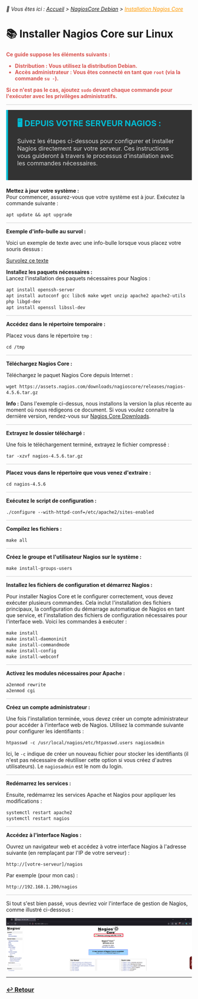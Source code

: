 <link rel="stylesheet" type="text/css" href="../../assets/css/principal-theme.css">

###### 📂 Vous êtes ici : [Accueil](../../index.md) > [NagiosCore Debian](../nagioscore-debian/index.md) > <a href="." style="color: #ff9900; text-decoration: underline;">Installation Nagios Core</a>


# 📚 Installer Nagios Core sur Linux

<div style="color: #d9534f; font-weight: bold; margin-bottom: 1em;">

  <p>Ce guide suppose les éléments suivants :</p>
  <ul>
    <li><strong>Distribution :</strong> Vous utilisez la distribution <strong>Debian</strong>.</li>
    <li><strong>Accès administrateur :</strong> Vous êtes connecté en tant que <code>root</code> (via la commande <code>su -</code>).</li>
  </ul>
  <p>Si ce n'est pas le cas, ajoutez <code>sudo</code> devant chaque commande pour l'exécuter avec les privilèges administratifs.</p>
</div>


<hr style="border: 1px solid #ccc; height: 1px; background-color: #ccc; border: none;">

<!-- Section "Depuis votre serveur Nagios" avec un fond sombre, couleurs contrastées et texte clair -->
<div style="background-color: #333; color: #fff; border-left: 5px solid #00bcd4; padding: 20px 25px; margin-bottom: 20px;">
  <strong style="font-size: 22px; color: #00bcd4;">🖥️ DEPUIS VOTRE SERVEUR NAGIOS :</strong>
  <p style="font-size: 16px; color: #ddd;">Suivez les étapes ci-dessous pour configurer et installer Nagios directement sur votre serveur. Ces instructions vous guideront à travers le processus d'installation avec les commandes nécessaires.</p>
</div>

**Mettez à jour votre système :**  
Pour commencer, assurez-vous que votre système est à jour. Exécutez la commande suivante :  
```
apt update && apt upgrade
```
<hr style="border: 1px solid #ccc; height: 1px; background-color: #ccc; border: none;">

**Exemple d'info-bulle au survol :**

Voici un exemple de texte avec une info-bulle lorsque vous placez votre souris dessus :

<span style="position: relative; cursor: pointer; text-decoration: underline;">
  Survolez ce texte
  <span style="visibility: hidden; width: 150px; background-color: black; color: #fff; text-align: center; border-radius: 5px; padding: 5px; position: absolute; z-index: 1; bottom: 100%; left: 50%; margin-left: -75px; opacity: 0; transition: opacity 0.3s;">
    Ceci est une info-bulle avec plus de détails.
  </span>
</span>

**Installez les paquets nécessaires :**  
Lancez l'installation des paquets nécessaires pour Nagios : 

```
apt install openssh-server
apt install autoconf gcc libc6 make wget unzip apache2 apache2-utils php libgd-dev
apt install openssl libssl-dev
```

<hr style="border: 1px solid #ccc; height: 1px; background-color: #ccc; border: none;">



**Accédez dans le répertoire temporaire :**

Placez vous dans le répertoire `tmp` :

```
cd /tmp
```

<hr style="border: 1px solid #ccc; height: 1px; background-color: #ccc; border: none;">


**Téléchargez Nagios Core :**

Téléchargez le paquet Nagios Core depuis Internet : 

```
wget https://assets.nagios.com/downloads/nagioscore/releases/nagios-4.5.6.tar.gz
```

**Info :** Dans l'exemple ci-dessus, nous installons la version la plus récente au moment où nous rédigeons ce document. Si vous voulez connaitre la dernière version, rendez-vous sur [Nagios Core Downloads](https://www.nagios.org/downloads/nagios-core/).

<hr style="border: 1px solid #ccc; height: 1px; background-color: #ccc; border: none;">


**Extrayez le dossier téléchargé :**

Une fois le téléchargement terminé, extrayez le fichier compressé : 

```
tar -xzvf nagios-4.5.6.tar.gz
```

<hr style="border: 1px solid #ccc; height: 1px; background-color: #ccc; border: none;">


**Placez vous dans le répertoire que vous venez d'extraire :**

```
cd nagios-4.5.6
```

<hr style="border: 1px solid #ccc; height: 1px; background-color: #ccc; border: none;">


**Exécutez le script de configuration :**
```
./configure --with-httpd-conf=/etc/apache2/sites-enabled
```

<hr style="border: 1px solid #ccc; height: 1px; background-color: #ccc; border: none;">


**Compilez les fichiers :**

```
make all
```

<hr style="border: 1px solid #ccc; height: 1px; background-color: #ccc; border: none;">


**Créez le groupe et l'utilisateur Nagios sur le système :**
```
make install-groups-users
```

<hr style="border: 1px solid #ccc; height: 1px; background-color: #ccc; border: none;">

**Installez les fichiers de configuration et démarrez Nagios :**

Pour installer Nagios Core et le configurer correctement, vous devez exécuter plusieurs commandes. Cela inclut l'installation des fichiers principaux, la configuration du démarrage automatique de Nagios en tant que service, et l'installation des fichiers de configuration nécessaires pour l'interface web. Voici les commandes à exécuter : 

```
make install
make install-daemoninit
make install-commandmode
make install-config
make install-webconf
```

<hr style="border: 1px solid #ccc; height: 1px; background-color: #ccc; border: none;">


**Activez les modules nécessaires pour Apache :**

```
a2enmod rewrite
a2enmod cgi
```

<hr style="border: 1px solid #ccc; height: 1px; background-color: #ccc; border: none;">


**Créez un compte administrateur :**

Une fois l'installation terminée, vous devez créer un compte administrateur pour accéder à l'interface web de Nagios. Utilisez la commande suivante pour configurer les identifiants :

```
htpasswd -c /usr/local/nagios/etc/htpasswd.users nagiosadmin
```

Ici, le `-c` indique de créer un nouveau fichier pour stocker les identifiants (il n'est pas nécessaire de réutiliser cette option si vous créez d'autres utilisateurs). Le `nagiosadmin` est le nom du login.

<hr style="border: 1px solid #ccc; height: 1px; background-color: #ccc; border: none;">

**Redémarrez les services :**

Ensuite, redémarrez les services Apache et Nagios pour appliquer les modifications :

```
systemctl restart apache2
systemctl restart nagios
```

<hr style="border: 1px solid #ccc; height: 1px; background-color: #ccc; border: none;">


**Accédez à l'interface Nagios :**

Ouvrez un navigateur web et accédez à votre interface Nagios à l'adresse suivante (en remplaçant par l'IP de votre serveur) :

```
http://[votre-serveur]/nagios
```

Par exemple (pour mon cas) :

```
http://192.168.1.200/nagios
```

<hr style="border: 1px solid #ccc; height: 1px; background-color: #ccc; border: none;">


Si tout s'est bien passé, vous devriez voir l'interface de gestion de Nagios, comme illustré ci-dessous :

![alt text](/assets/images/interface_nagios.png)

---


### **[↩️ Retour](../../linux/nagioscore-debian/index.md)**